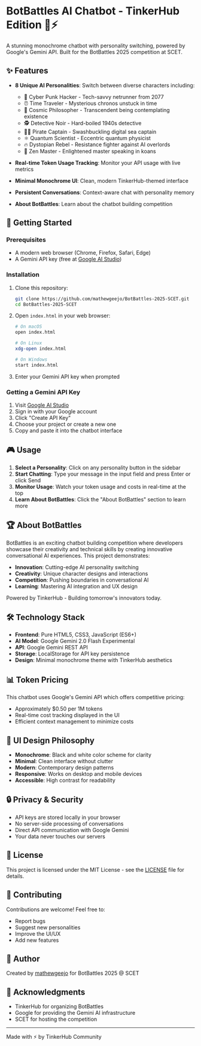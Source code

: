 # BotBattles AI Chatbot - TinkerHub Edition 🤖⚡

A stunning monochrome chatbot with personality switching, powered by Google's Gemini API. Built for the BotBattles 2025 competition at SCET.

## ✨ Features

- **8 Unique AI Personalities**: Switch between diverse characters including:
  - 🔮 Cyber Punk Hacker - Tech-savvy netrunner from 2077
  - ⏰ Time Traveler - Mysterious chronos unstuck in time
  - 🌌 Cosmic Philosopher - Transcendent being contemplating existence
  - 🕵️ Detective Noir - Hard-boiled 1940s detective
  - 🏴‍☠️ Pirate Captain - Swashbuckling digital sea captain
  - ⚛️ Quantum Scientist - Eccentric quantum physicist
  - 🔥 Dystopian Rebel - Resistance fighter against AI overlords
  - 🧘 Zen Master - Enlightened master speaking in koans

- **Real-time Token Usage Tracking**: Monitor your API usage with live metrics
- **Minimal Monochrome UI**: Clean, modern TinkerHub-themed interface
- **Persistent Conversations**: Context-aware chat with personality memory
- **About BotBattles**: Learn about the chatbot building competition

## 🚀 Getting Started

### Prerequisites

- A modern web browser (Chrome, Firefox, Safari, Edge)
- A Gemini API key (free at [Google AI Studio](https://aistudio.google.com/app/apikey))

### Installation

1. Clone this repository:
   ```bash
   git clone https://github.com/mathewgeejo/BotBattles-2025-SCET.git
   cd BotBattles-2025-SCET
   ```

2. Open `index.html` in your web browser:
   ```bash
   # On macOS
   open index.html
   
   # On Linux
   xdg-open index.html
   
   # On Windows
   start index.html
   ```

3. Enter your Gemini API key when prompted

### Getting a Gemini API Key

1. Visit [Google AI Studio](https://aistudio.google.com/app/apikey)
2. Sign in with your Google account
3. Click "Create API Key"
4. Choose your project or create a new one
5. Copy and paste it into the chatbot interface

## 🎮 Usage

1. **Select a Personality**: Click on any personality button in the sidebar
2. **Start Chatting**: Type your message in the input field and press Enter or click Send
3. **Monitor Usage**: Watch your token usage and costs in real-time at the top
4. **Learn About BotBattles**: Click the "About BotBattles" section to learn more

## 🏆 About BotBattles

BotBattles is an exciting chatbot building competition where developers showcase their creativity and technical skills by creating innovative conversational AI experiences. This project demonstrates:

- **Innovation**: Cutting-edge AI personality switching
- **Creativity**: Unique character designs and interactions
- **Competition**: Pushing boundaries in conversational AI
- **Learning**: Mastering AI integration and UX design

Powered by TinkerHub - Building tomorrow's innovators today.

## 🛠️ Technology Stack

- **Frontend**: Pure HTML5, CSS3, JavaScript (ES6+)
- **AI Model**: Google Gemini 2.0 Flash Experimental
- **API**: Google Gemini REST API
- **Storage**: LocalStorage for API key persistence
- **Design**: Minimal monochrome theme with TinkerHub aesthetics

## 📊 Token Pricing

This chatbot uses Google's Gemini API which offers competitive pricing:
- Approximately $0.50 per 1M tokens
- Real-time cost tracking displayed in the UI
- Efficient context management to minimize costs

## 🎨 UI Design Philosophy

- **Monochrome**: Black and white color scheme for clarity
- **Minimal**: Clean interface without clutter
- **Modern**: Contemporary design patterns
- **Responsive**: Works on desktop and mobile devices
- **Accessible**: High contrast for readability

## 🔒 Privacy & Security

- API keys are stored locally in your browser
- No server-side processing of conversations
- Direct API communication with Google Gemini
- Your data never touches our servers

## 📝 License

This project is licensed under the MIT License - see the [LICENSE](LICENSE) file for details.

## 🤝 Contributing

Contributions are welcome! Feel free to:
- Report bugs
- Suggest new personalities
- Improve the UI/UX
- Add new features

## 👤 Author

Created by [mathewgeejo](https://github.com/mathewgeejo) for BotBattles 2025 @ SCET

## 🙏 Acknowledgments

- TinkerHub for organizing BotBattles
- Google for providing the Gemini AI infrastructure
- SCET for hosting the competition

---

Made with ⚡ by TinkerHub Community